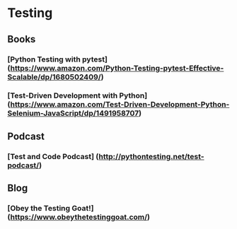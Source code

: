 # Testing

## Books

### [Python Testing with pytest] (https://www.amazon.com/Python-Testing-pytest-Effective-Scalable/dp/1680502409/)

### [Test-Driven Development with Python] (https://www.amazon.com/Test-Driven-Development-Python-Selenium-JavaScript/dp/1491958707)

## Podcast

### [Test and Code Podcast] (http://pythontesting.net/test-podcast/)

## Blog

### [Obey the Testing Goat!] (https://www.obeythetestinggoat.com/)
